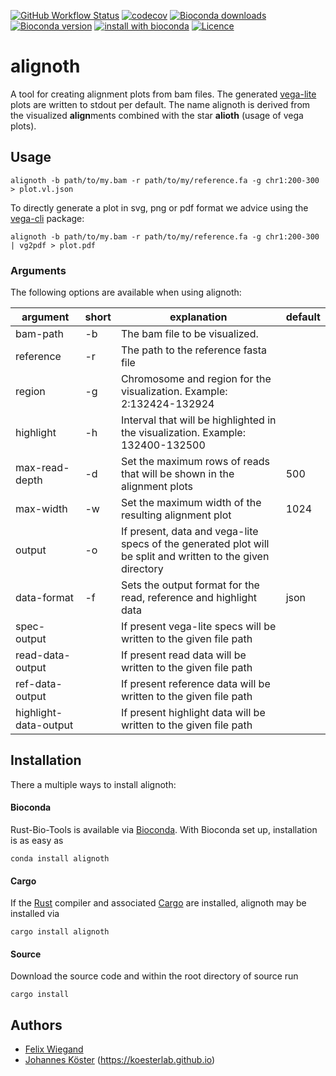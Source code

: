 [![GitHub Workflow Status](https://img.shields.io/github/workflow/status/koesterlab/alignoth/CI)](https://github.com/koesterlab/alignoth/actions)
[![codecov](https://codecov.io/gh/koesterlab/alignoth/branch/main/graph/badge.svg?token=G751JNS6PU)](https://codecov.io/gh/koesterlab/alignoth)
[![Bioconda downloads](https://img.shields.io/conda/dn/bioconda/alignoth.svg?style=flat)](http://bioconda.github.io/recipes/alignoth/README.html)
[![Bioconda version](https://img.shields.io/conda/vn/bioconda/alignoth.svg?style=flat)](http://bioconda.github.io/recipes/alignoth/README.html)
[![install with bioconda](https://img.shields.io/badge/install%20with-bioconda-brightgreen.svg?style=flat)](http://bioconda.github.io/recipes/alignoth/README.html)
[![Licence](https://img.shields.io/conda/l/bioconda/alignoth.svg?style=flat)](http://bioconda.github.io/recipes/alignoth/README.html)

# alignoth

A tool for creating alignment plots from bam files. The generated [vega-lite](https://vega.github.io/vega-lite/) plots are written to stdout per default.
The name alignoth is derived from the visualized **align**ments combined with the star **alioth** (usage of vega plots).
## Usage

```alignoth -b path/to/my.bam -r path/to/my/reference.fa -g chr1:200-300 > plot.vl.json```

To directly generate a plot in svg, png or pdf format we advice using the [vega-cli](https://vega.github.io/vega/usage/#cli) package:

```alignoth -b path/to/my.bam -r path/to/my/reference.fa -g chr1:200-300 | vg2pdf > plot.pdf```

### Arguments

The following options are available when using alignoth:

| argument              | short | explanation                                                                                                 | default |
|-----------------------|-------|-------------------------------------------------------------------------------------------------------------|---------|
| bam-path              | -b    | The bam file to be visualized.                                                                              |         |
| reference             | -r    | The path to the reference fasta file                                                                        |         |
| region                | -g    | Chromosome and region for the visualization. Example: 2:132424-132924                                       |         |
| highlight             | -h    | Interval that will be highlighted in the visualization. Example: 132400-132500                              |         |
| max-read-depth        | -d    | Set the maximum rows of reads that will be shown in the alignment plots                                     | 500     |
| max-width             | -w    | Set the maximum width of the resulting alignment plot                                                       | 1024    |
| output                | -o    | If present, data and vega-lite specs of the generated plot will be split and written to the given directory |         |
| data-format           | -f    | Sets the output format for the read, reference and highlight data                                           | json    |
| spec-output           |       | If present vega-lite specs will be written to the given file path                                           |         |
| read-data-output      |       | If present read data will be written to the given file path                                                 |         |
| ref-data-output       |       | If present reference data will be written to the given file path                                            |         |
| highlight-data-output |       | If present highlight data will be written to the given file path                                            |         |

## Installation

There a multiple ways to install alignoth:

#### Bioconda

Rust-Bio-Tools is available via [Bioconda](https://bioconda.github.io).
With Bioconda set up, installation is as easy as

    conda install alignoth

#### Cargo

If the [Rust](https://www.rust-lang.org/tools/install) compiler and associated [Cargo](https://github.com/rust-lang/cargo/) are installed, alignoth may be installed via

    cargo install alignoth

#### Source

Download the source code and within the root directory of source run

    cargo install

## Authors

* [Felix Wiegand](https://github.com/fxwiegand)
* [Johannes Köster](https://github.com/johanneskoester) (https://koesterlab.github.io)
